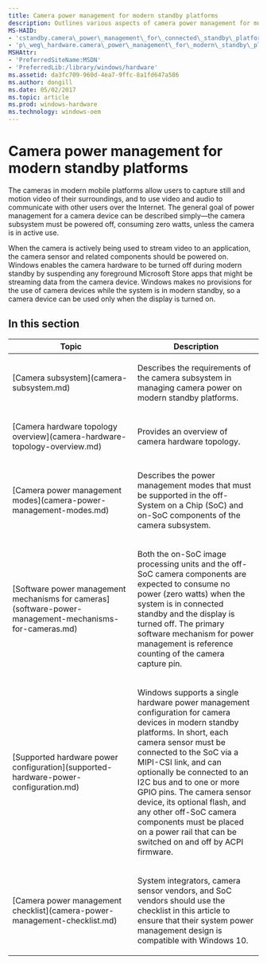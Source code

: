 ```yaml
---
title: Camera power management for modern standby platforms
description: Outlines various aspects of camera power management for modern standby platforms.
MS-HAID:
- 'cstandby.camera\_power\_management\_for\_connected\_standby\_platforms'
- 'p\_weg\_hardware.camera\_power\_management\_for\_modern\_standby\_platforms'
MSHAttr:
- 'PreferredSiteName:MSDN'
- 'PreferredLib:/library/windows/hardware'
ms.assetid: da3fc709-960d-4ea7-9ffc-8a1fd647a586
ms.author: dongill
ms.date: 05/02/2017
ms.topic: article
ms.prod: windows-hardware
ms.technology: windows-oem
---
```


# Camera power management for modern standby platforms


The cameras in modern mobile platforms allow users to capture still and motion video of their surroundings, and to use video and audio to communicate with other users over the Internet. The general goal of power management for a camera device can be described simply—the camera subsystem must be powered off, consuming zero watts, unless the camera is in active use.

When the camera is actively being used to stream video to an application, the camera sensor and related components should be powered on. Windows enables the camera hardware to be turned off during modern standby by suspending any foreground Microsoft Store apps that might be streaming data from the camera device. Windows makes no provisions for the use of camera devices while the system is in modern standby, so a camera device can be used only when the display is turned on.

## In this section


<table>
<colgroup>
<col width="50%" />
<col width="50%" />
</colgroup>
<thead>
<tr class="header">
<th>Topic</th>
<th>Description</th>
</tr>
</thead>
<tbody>
<tr class="odd">
<td><p>[Camera subsystem](camera-subsystem.md)</p></td>
<td><p>Describes the requirements of the camera subsystem in managing camera power on modern standby platforms.</p></td>
</tr>
<tr class="even">
<td><p>[Camera hardware topology overview](camera-hardware-topology-overview.md)</p></td>
<td><p>Provides an overview of camera hardware topology.</p></td>
</tr>
<tr class="odd">
<td><p>[Camera power management modes](camera-power-management-modes.md)</p></td>
<td><p>Describes the power management modes that must be supported in the off-System on a Chip (SoC) and on-SoC components of the camera subsystem.</p></td>
</tr>
<tr class="even">
<td><p>[Software power management mechanisms for cameras](software-power-management-mechanisms-for-cameras.md)</p></td>
<td><p>Both the on-SoC image processing units and the off-SoC camera components are expected to consume no power (zero watts) when the system is in connected standby and the display is turned off. The primary software mechanism for power management is reference counting of the camera capture pin.</p></td>
</tr>
<tr class="odd">
<td><p>[Supported hardware power configuration](supported-hardware-power-configuration.md)</p></td>
<td><p>Windows supports a single hardware power management configuration for camera devices in modern standby platforms. In short, each camera sensor must be connected to the SoC via a MIPI-CSI link, and can optionally be connected to an I2C bus and to one or more GPIO pins. The camera sensor device, its optional flash, and any other off-SoC camera components must be placed on a power rail that can be switched on and off by ACPI firmware.</p></td>
</tr>
<tr class="even">
<td><p>[Camera power management checklist](camera-power-management-checklist.md)</p></td>
<td><p>System integrators, camera sensor vendors, and SoC vendors should use the checklist in this article to ensure that their system power management design is compatible with Windows 10.</p></td>
</tr>
</tbody>
</table>

 

 

 






